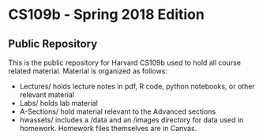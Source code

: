 # CS109b - Spring 2018 Edition
## Public Repository 

This is the public repository for Harvard CS109b used to hold all course related material. Material is organized as follows:
- Lectures/ holds lecture notes in pdf, R code, python notebooks, or other relevant material
- Labs/ holds lab material
- A-Sections/ hold material relevant to the Advanced sections
- hwassets/ includes a /data and an /images directory for data used in homework. Homework files themselves are in Canvas.
